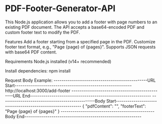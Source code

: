 # PDF-Footer-Generator-API
This Node.js application allows you to add a footer with page numbers to an existing PDF document. The API accepts a base64-encoded PDF and custom footer text to modify the PDF.

Features
Add a footer starting from a specified page in the PDF.
Customize footer text format, e.g., "Page {page} of {pages}".
Supports JSON requests with base64 PDF content.

Requirements
Node.js installed (v14+ recommended)

Install dependencies:
npm install


Request Body Example:
------------------------------------------------URL Start------------------------------------------------------------
http://localhost:3000/add-footer
------------------------------------------------URL End--------------------------------------------------------------
------------------------------------------------Body Start------------------------------------------------------------
{
    "pdfContent": "<base64 encoded PDF content>",
    "footerText": "Page {page} of {pages}"
}
------------------------------------------------Body End------------------------------------------------------------
